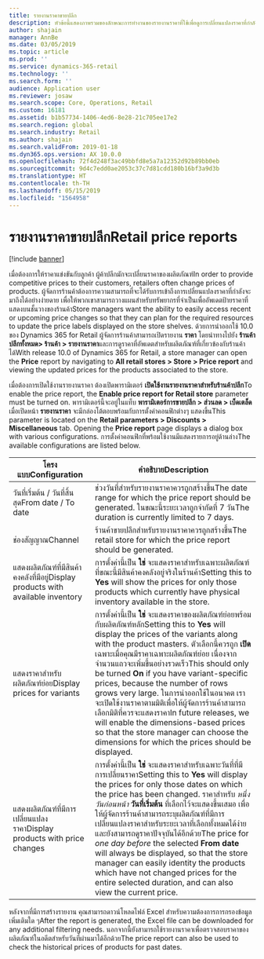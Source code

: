 ```yaml
---
title: รายงานราคาขายปลีก
description: หัวข้อนี้แสดงภาพรวมของลักษณะการทำงานของรายงานราคาที่ใช้เพื่อดูการเปลี่ยนแปลงราคาที่กำลังจะมาถึงสำหรับผลิตภัณฑ์ที่จัดประเภท
author: shajain
manager: AnnBe
ms.date: 03/05/2019
ms.topic: article
ms.prod: ''
ms.service: dynamics-365-retail
ms.technology: ''
ms.search.form: ''
audience: Application user
ms.reviewer: josaw
ms.search.scope: Core, Operations, Retail
ms.custom: 16181
ms.assetid: b1b57734-1406-4ed6-8e28-21c705ee17e2
ms.search.region: global
ms.search.industry: Retail
ms.author: shajain
ms.search.validFrom: 2019-01-18
ms.dyn365.ops.version: AX 10.0.0
ms.openlocfilehash: 72f4d248f3ac49bbfd8e5a7a12352d92b89bb0eb
ms.sourcegitcommit: 9d4c7edd0ae2053c37c7d81cdd180b16bf3a9d3b
ms.translationtype: HT
ms.contentlocale: th-TH
ms.lasthandoff: 05/15/2019
ms.locfileid: "1564958"
---
```

# <a name="retail-price-reports"></a><span data-ttu-id="439a8-103">รายงานราคาขายปลีก</span><span class="sxs-lookup"><span data-stu-id="439a8-103">Retail price reports</span></span>

[!include [banner](includes/banner.md)]


<span data-ttu-id="439a8-104">เมื่อต้องการให้ราคาแข่งขันกับลูกค้า ผู้ค้าปลีกมักจะเปลี่ยนราคาของผลิตภัณฑ์</span><span class="sxs-lookup"><span data-stu-id="439a8-104">In order to provide competitive prices to their customers, retailers often change prices of products.</span></span> <span data-ttu-id="439a8-105">ผู้จัดการร้านค้าต้องการความสามารถที่จะได้รับการเข้าถึงการเปลี่ยนแปลงราคาที่กำลังจะมาถึงได้อย่างง่ายดาย เพื่อให้พวกเขาสามารถวางแผนสำหรับทรัพยากรที่จำเป็นเพื่ออัพเดตป้ายราคาที่แสดงบนชั้นวางของร้านค้า</span><span class="sxs-lookup"><span data-stu-id="439a8-105">Store managers want the ability to easily access recent or upcoming price changes so that they can plan for the required resources to update the price labels displayed on the store shelves.</span></span> <span data-ttu-id="439a8-106">ด้วยการนำออกใช้ 10.0 ของ Dynamics 365 for Retail ผู้จัดการร้านค้าสามารถเปิดรายงาน **ราคา** โดยนำทางไปยัง **ร้านค้าปลีกทั้งหมด\> ร้านค้า \> รายงานราคา**และการดูราคาที่อัพเดตสำหรับผลิตภัณฑ์ที่เกี่ยวข้องกับร้านค้าได้</span><span class="sxs-lookup"><span data-stu-id="439a8-106">With release 10.0 of Dynamics 365 for Retail, a store manager can open the **Price** report by navigating to **All retail stores \> Store \> Price report** and viewing the updated prices for the products associated to the store.</span></span> 

<span data-ttu-id="439a8-107">เมื่อต้องการเปิดใช้งานรายงานราคา ต้องเปิดพารามิเตอร์ **เปิดใช้งานรายงานราคาสำหรับร้านค้าปลีก**</span><span class="sxs-lookup"><span data-stu-id="439a8-107">To enable the price report, the **Enable price report for Retail store** parameter must be turned on.</span></span> <span data-ttu-id="439a8-108">พารามิเตอร์นี้จะอยู่ในแท็บ **พารามิเตอร์การขายปลีก \> ส่วนลด \> เบ็ดเตล็ด** เมื่อเปิดหน้า **รายงานราคา** จะมีกล่องโต้ตอบพร้อมกับการตั้งค่าคอนฟิกต่างๆ แสดงขึ้น</span><span class="sxs-lookup"><span data-stu-id="439a8-108">This parameter is located on the **Retail parameters \> Discounts \> Miscellaneous** tab. Opening the **Price report** page displays a dialog box with various configurations.</span></span> <span data-ttu-id="439a8-109">การตั้งค่าคอนฟิกที่พร้อมใช้งานมีแสดงรายการอยู่ด้านล่าง</span><span class="sxs-lookup"><span data-stu-id="439a8-109">The available configurations are listed below.</span></span>

| <span data-ttu-id="439a8-110">โครงแบบ</span><span class="sxs-lookup"><span data-stu-id="439a8-110">Configuration</span></span> | <span data-ttu-id="439a8-111">คำอธิบาย</span><span class="sxs-lookup"><span data-stu-id="439a8-111">Description</span></span> |
|---|---|
| <span data-ttu-id="439a8-112">วันที่เริ่มต้น / วันที่สิ้นสุด</span><span class="sxs-lookup"><span data-stu-id="439a8-112">From date / To date</span></span>| <span data-ttu-id="439a8-113">ช่วงวันที่สำหรับรายงานราคาควรถูกสร้างขึ้น</span><span class="sxs-lookup"><span data-stu-id="439a8-113">The date range for which the price report should be generated.</span></span> <span data-ttu-id="439a8-114">ในขณะนี้ระยะเวลาถูกจำกัดที่ 7 วัน</span><span class="sxs-lookup"><span data-stu-id="439a8-114">The duration is currently limited to 7 days.</span></span> |
| <span data-ttu-id="439a8-115">ช่องสัญญาณ</span><span class="sxs-lookup"><span data-stu-id="439a8-115">Channel</span></span>| <span data-ttu-id="439a8-116">ร้านค้าขายปลีกสำหรับรายงานราคาควรถูกสร้างขึ้น</span><span class="sxs-lookup"><span data-stu-id="439a8-116">The retail store for which the price report should be generated.</span></span> |
| <span data-ttu-id="439a8-117">แสดงผลิตภัณฑ์ที่มีสินค้าคงคลังที่มีอยู่</span><span class="sxs-lookup"><span data-stu-id="439a8-117">Display products with available inventory</span></span>| <span data-ttu-id="439a8-118">การตั้งค่านี้เป็น **ใช่** จะแสดงราคาสำหรับเฉพาะผลิตภัณฑ์ที่ขณะนี้มีสินค้าคงคลังอยู่จริงในร้านค้า</span><span class="sxs-lookup"><span data-stu-id="439a8-118">Setting this to **Yes** will show the prices for only those products which currently have physical inventory available in the store.</span></span> |
| <span data-ttu-id="439a8-119">แสดงราคาสำหรับผลิตภัณฑ์ย่อย</span><span class="sxs-lookup"><span data-stu-id="439a8-119">Display prices for variants</span></span> | <span data-ttu-id="439a8-120">การตั้งค่านี้เป็น **ใช่** จะแสดงราคาของผลิตภัณฑ์ย่อยพร้อมกับผลิตภัณฑ์หลัก</span><span class="sxs-lookup"><span data-stu-id="439a8-120">Setting this to **Yes** will display the prices of the variants along with the product masters.</span></span> <span data-ttu-id="439a8-121">ตัวเลือกนี้ควรถูก **เปิด** เฉพาะเมื่อคุณมีราคาเฉพาะผลิตภัณฑ์ย่อย เนื่องจากจำนวนแถวจะเพิ่มขึ้นอย่างรวดเร็ว</span><span class="sxs-lookup"><span data-stu-id="439a8-121">This should only be turned **On** if you have variant-specific prices, because the number of rows grows very large.</span></span> <span data-ttu-id="439a8-122">ในการนำออกใช้ในอนาคต เราจะเปิดใช้งานราคาตามมิติเพื่อให้ผู้จัดการร้านค้าสามารถเลือกมิติที่ควรจะแสดงราคา</span><span class="sxs-lookup"><span data-stu-id="439a8-122">In future releases, we will enable the dimensions-based prices so that the store manager can choose the dimensions for which the prices should be displayed.</span></span> |
| <span data-ttu-id="439a8-123">แสดงผลิตภัณฑ์ที่มีการเปลี่ยนแปลงราคา</span><span class="sxs-lookup"><span data-stu-id="439a8-123">Display products with price changes</span></span> | <span data-ttu-id="439a8-124">การตั้งค่านี้เป็น **ใช่** จะแสดงราคาสำหรับเฉพาะวันที่ที่มีการเปลี่ยนราคา</span><span class="sxs-lookup"><span data-stu-id="439a8-124">Setting this to **Yes** will display the prices for only those dates on which the price has been changed.</span></span> <span data-ttu-id="439a8-125">ราคาสำหรับ *หนึ่งวันก่อนหน้า* **วันที่เริ่มต้น** ที่เลือกไว้จะแสดงขึ้นเสมอ เพื่อให้ผู้จัดการร้านค้าสามารถระบุผลิตภัณฑ์ที่มีการเปลี่ยนแปลงราคาสำหรับระยะเวลาที่เลือกทั้งหมดได้ง่าย และยังสามารถดูราคาปัจจุบันได้อีกด้วย</span><span class="sxs-lookup"><span data-stu-id="439a8-125">The price for *one day before* the selected **From date** will always be displayed, so that the store manager can easily identity the products which have not changed prices for the entire selected duration, and can also view the current price.</span></span> |

<span data-ttu-id="439a8-126">หลังจากที่มีการสร้างรายงาน คุณสามารถดาวน์โหลดไฟล์ Excel สำหรับความต้องการการกรองข้อมูลเพิ่มเติมใด ๆ</span><span class="sxs-lookup"><span data-stu-id="439a8-126">After the report is generated, the Excel file can be downloaded for any additional filtering needs.</span></span> <span data-ttu-id="439a8-127">นอกจากนี้ยังสามารถใช้รายงานราคาเพื่อตรวจสอบราคาของผลิตภัณฑ์ในอดีตสำหรับวันที่ผ่านมาได้อีกด้วย</span><span class="sxs-lookup"><span data-stu-id="439a8-127">The price report can also be used to check the historical prices of products for past dates.</span></span>
